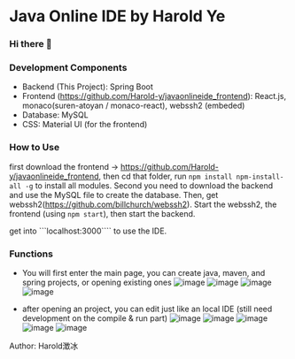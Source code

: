 ﻿# Java Online IDE by Harold Ye
### Hi there 👋

### Development Components
- Backend (This Project): Spring Boot
- Frontend (https://github.com/Harold-y/javaonlineide_frontend): React.js, monaco(suren-atoyan / monaco-react), webssh2 (embeded)
- Database: MySQL
- CSS: Material UI (for the frontend)

### How to Use
first download the frontend -> https://github.com/Harold-y/javaonlineide_frontend, then cd that folder, run ```npm install npm-install-all -g``` to install all modules. Second you need to download the backend and use the MySQL file to create the database. Then, get webssh2(https://github.com/billchurch/webssh2).
Start the webssh2, the frontend (using ```npm start```), then start the backend.

get into ```localhost:3000```` to use the IDE.

### Functions
- You will first enter the main page, you can create java, maven, and spring projects, or opening existing ones
![image](https://user-images.githubusercontent.com/68500948/158926170-db86ab90-cac6-40cd-bfe2-3519fdd1bd94.png)
![image](https://user-images.githubusercontent.com/68500948/158926289-ad4907f3-5196-4904-a050-4962bdae9da6.png)
![image](https://user-images.githubusercontent.com/68500948/158926296-36f7f337-0229-4398-b262-f16c00037093.png)
![image](https://user-images.githubusercontent.com/68500948/158926300-4632fc20-0274-46dc-88c1-98373abc4bd3.png)

- after opening an project, you can edit just like an local IDE (still need development on the compile & run part)
![image](https://user-images.githubusercontent.com/68500948/158926378-0b16b49e-c761-48de-9468-74585852d981.png)
![image](https://user-images.githubusercontent.com/68500948/158926396-e18235ae-4e28-4abd-b266-60bbbad6f256.png)
![image](https://user-images.githubusercontent.com/68500948/158926405-97f1364c-0891-4eab-b394-5b4149cddedc.png)
![image](https://user-images.githubusercontent.com/68500948/158926418-a9a191b9-f8e8-4c9c-8c0a-7e4e8bf9a089.png)
![image](https://user-images.githubusercontent.com/68500948/158926420-7cf5875e-27b7-47d5-947a-a98e12aa60c3.png)

Author: Harold澂冰


